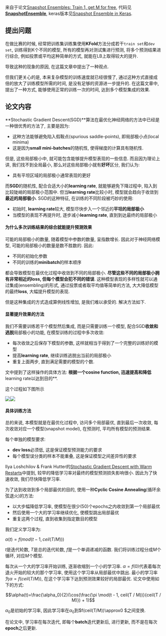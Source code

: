 

来自于论文[Snapshot Ensembles: Train 1, get M for free](https://arxiv.org/abs/1704.00109), 代码见[**SnapshotEnsemble**](https://github.com/gaohuang/SnapshotEnsemble), keras版本见[Snapshot Ensemble in Keras](https://github.com/titu1994/Snapshot-Ensembles).

## 提出问题

在做比赛的时候, 经常把训练集训练集使用**KFold**方法分成若干`train set`和`dev set`, 训练得到K个不同的模型, 所有的模型再对测试集进行预测, 将多个预测结果进行综合, 例如投票或平均这种简单的方式, 就能在LB上取得较大的提升.

导致这种的现象的原因, 在这篇文章中提出了一种观点.

但我们更关心的是, 本来复杂模型的训练速度就已经很慢了, 通过这种方式直接成倍的放大了训练模型所需的时间, 是没有足够的资源进一步提升的. 在这篇文章中, 提出了一种方式, 能够使用正常的训练一次的时间, 达到多个模型集成的效果.

## 论文内容

**Stochastic Gradient Descent(SGD)**算法在最优化神经网络的方法中已经是一种很优秀的方法了, 主要是因为:

- 这种方法能够避免陷入假鞍点(spurious saddle-points), 即局部极小点(local minima)
- 这是因为**small mini-batches**的随机性, 使得梯度的计算具有随机性.

但是, 这些局部极小中, 就可能包含能够提升模型表现的一些信息. 而且因为理论上讲, 我们找不到全局最小, 那么对这些局部极小就有**好坏**区分, 我们认为:

- 具有平坦区域的局部极小通常表现的更好

而**SGD**的随机性, 配合合适大小的**learning rate**, 就能够避免下降过程中, 陷入到比较陡峭的局部极小范围中. 但当**learning rate**比较小时, 模型就会趋向于收敛到**最近的局部极小**. SGD的这种特征, 在训练的不同阶段被巧妙的使用:

- 初始时, **learning rate**较大, 模型尽快步入一个邻近的**平坦的局部极小**
- 当模型的表现不再提升时, 逐步减小**learning rate**, 直到到达最终的局部极小

#### 为什么多次训练结果的综合就能提升预测效果

可能的局部极小的数量, 随着模型中参数的数量, 呈指数增长. 因此对于神经网络模型, 可能的局部极小的数量是数不胜数的. 因此:

- 不同的初始化参数
- 不同的训练的**minibatch**的样本顺序

都会导致模型在最优化过程中收敛到不同的局部极小. **尽管这些不同的局部极小拥有非常相近的loss, 但每个模型会犯不同的错误**. 这种模型表现的多样性就可以通过集成(ensembling)的形式, 通过投票或者取平均值等简单的方法, 大大降低模型的最终**loss**, 大幅提升模型的表现.

但是这种集成的方式造成算例线性增加, 是我们难以承受的. 解决方法如下.

#### 显著提升效果的方法

我们不需要训练若干个模型然后集成, 而是只需要训练一个模型, 配合SGD**收敛和逃脱**局部极小的功能, 在模型训练的过程中多次收敛:

- 每次收敛之后保存下模型的参数, 这样就相当于得到了一个完整的训练好的模型
- 提高**learning rate**, 继续训练逃脱出当前的局部极小
- 重复上面两步, 直到满足需要的模型的个数.

文中提到了这样操作的具体方法: **根据一个cosine function, 迅速提高和降低**learning rate以达到目的**.

这个过程如下图所示

![](https://cloud.githubusercontent.com/assets/16090466/20042608/2e5e7c2e-a44b-11e6-8c1b-99e2532011bc.png)![](https://cloud.githubusercontent.com/assets/16090466/20042610/3308fbf0-a44b-11e6-9657-d577be3a0b08.png)

#### 具体训练方法

总的来说, 本模型就是在最优化过程中, 访问多个局部最优, 直到最后一次收敛, 每次收敛对应一个模型(snapshot model), 在预测时, 平均所有模型的预测结果.

每个单独的模型要求:

- **dev loss**必须低, 这是保证模型预测能力的要求
- 每个模型误分类的样本不能重叠, 这是保证模型之间差异性的要求

Ilya Loshchilov & Frank Hutter的[Stochastic Gradient Descent with Warm Restarts](https://arxiv.org/abs/1608.03983)中提到, 较早的降低学习率对最终的模型预测损失影响很小. 因此为了快速收敛, 我们尽快降低学习率.

为了达到收敛到多个局部最优的目的, 使用一种**Cyclic Cosine Annealing**(循环余弦退火)的方法:

- 以大步幅降低学习率, 使模型在很少(50)个epochs之内收敛到第一个局部最优
- 然后使用一个大的学习率继续优化, 使模型跳出局部最优
- 重复这两个过程, 直到收集到指定数目的模型

我们定义学习率为:

$\alpha(t) = f(mod(t-1, ceil(T/M)))$

$t$是迭代轮数, $T$是总的迭代轮数, $f$是一个单调递减的函数. 我们将训练过程分成$M$个循环, 对应$M$个模型.

每次从一个大的学习率开始训练, 逐渐收缩到一个小的学习率. $\alpha=f(0)$代表着每次退火开始的较大的那个学习率, 使用这个学习率从局部最优中跳出. 最小的学习率为$\alpha=f(ceil(T/M))$, 在这个学习率下达到预测效果较好的局部最优. 论文中使用如下的方式:

$$\alpha(t)=\frac{\alpha_0}{2}(\cos(\frac{\pi \mod(t - 1, ceil(T / M))}{ceil(T / M)}) + 1)$$

$\alpha_0$是初始的学习率, 因此学习率在$\alpha_0$到$f(ceil(T/M))\approx0 $之间变换.

在论文中, 学习率在每次迭代, 即每个**batch**迭代更新后, 进行更新, 而不是在每次**epoch**之后更新.

